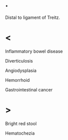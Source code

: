 # .

Distal to ligament of Treitz.

# <

Inflammatory bowel disease

Diverticulosis

Angiodysplasia

Hemorrhoid

Gastrointestinal cancer

# >

Bright red stool

Hematochezia
